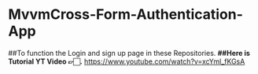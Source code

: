 # MvvmCross-Form-Authentication-App
##To function the  Login and sign up page in these Repositories.
**##Here is Tutorial YT Video 👉🏻.** https://www.youtube.com/watch?v=xcYml_fKGsA



